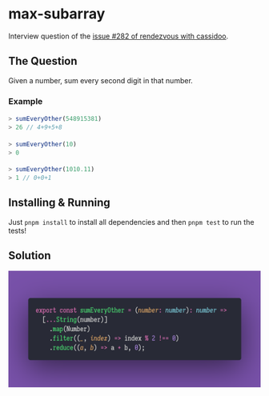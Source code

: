# max-subarray

Interview question of the [issue #282 of rendezvous with cassidoo](https://buttondown.email/cassidoo/archive/what-you-do-every-day-matters-more-than-what-you/).

## The Question

Given a number, sum every second digit in that number.

### Example

```js
> sumEveryOther(548915381)
> 26 // 4+9+5+8

> sumEveryOther(10)
> 0

> sumEveryOther(1010.11)
> 1 // 0+0+1
```

## Installing & Running

Just `pnpm install` to install all dependencies and then `pnpm test` to run the tests!

## Solution

![Code Polaroid](./code-screenshot.png)
